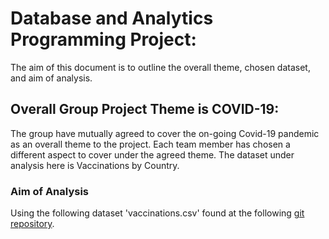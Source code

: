 # Database and Analytics Programming Project:
The aim of this document is to outline the overall theme, chosen dataset, and aim of analysis.


## Overall Group Project Theme is COVID-19:
The group have mutually agreed to cover the on-going Covid-19 pandemic as an overall theme to the project.
Each team member has chosen a different aspect to cover under the agreed theme.
The dataset under analysis here is Vaccinations by Country.


### Aim of Analysis
Using the following dataset 'vaccinations.csv' found at the following [git repository](https://github.com/owid/covid-19-data/blob/master/public/data/vaccinations/vaccinations.csv).
